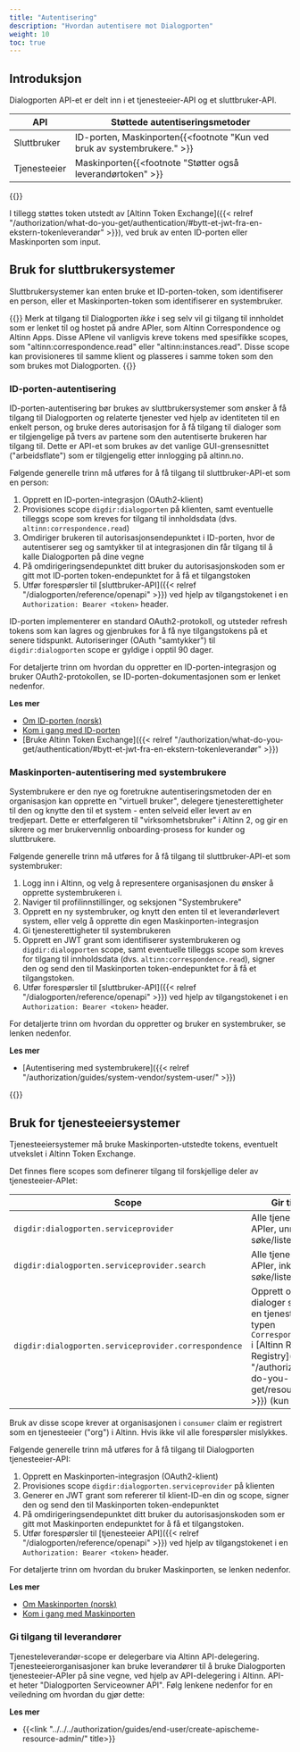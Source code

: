 ```yaml
---
title: "Autentisering"
description: "Hvordan autentisere mot Dialogporten"
weight: 10
toc: true
---
```


## Introduksjon

Dialogporten API-et er delt inn i et tjenesteeier-API og et sluttbruker-API.

| API          | Støttede autentiseringsmetoder                                          |
| ------------ | ----------------------------------------------------------------------- |
| Sluttbruker  | ID-porten, Maskinporten{{<footnote "Kun ved bruk av systembrukere." >}} |
| Tjenesteeier | Maskinporten{{<footnote "Støtter også leverandørtoken" >}}              |

{{<displayFootnotes>}}

I tillegg støttes token utstedt av [Altinn Token Exchange]({{< relref "/authorization/what-do-you-get/authentication/#bytt-et-jwt-fra-en-ekstern-tokenleverandør" >}}), ved bruk av enten ID-porten eller Maskinporten som input.

## Bruk for sluttbrukersystemer

Sluttbrukersystemer kan enten bruke et ID-porten-token, som identifiserer en person, eller et Maskinporten-token som identifiserer en systembruker.

{{<notice warning>}}
Merk at tilgang til Dialogporten _ikke_ i seg selv vil gi tilgang til innholdet som er lenket til og hostet på andre APIer, som Altinn Correspondence og Altinn Apps. Disse APIene vil vanligvis kreve tokens med spesifikke scopes, som "altinn:correspondence.read" eller "altinn:instances.read". Disse scope kan provisioneres til samme klient og plasseres i samme token som den som brukes mot Dialogporten.
{{</notice>}}

### ID-porten-autentisering

ID-porten-autentisering bør brukes av sluttbrukersystemer som ønsker å få tilgang til Dialogporten og relaterte tjenester ved hjelp av identiteten til en enkelt person, og bruke deres autorisasjon for å få tilgang til dialoger som er tilgjengelige på tvers av partene som den autentiserte brukeren har tilgang til. Dette er API-et som brukes av det vanlige GUI-grensesnittet ("arbeidsflate") som er tilgjengelig etter innlogging på altinn.no.

Følgende generelle trinn må utføres for å få tilgang til sluttbruker-API-et som en person:

1. Opprett en ID-porten-integrasjon (OAuth2-klient)
2. Provisiones scope `digdir:dialogporten` på klienten, samt eventuelle tilleggs scope som kreves for tilgang til innholdsdata (dvs. `altinn:correspondence.read`)
3. Omdiriger brukeren til autorisasjonsendepunktet i ID-porten, hvor de autentiserer seg og samtykker til at integrasjonen din får tilgang til å kalle Dialogporten på dine vegne
4. På omdirigeringsendepunktet ditt bruker du autorisasjonskoden som er gitt mot ID-porten token-endepunktet for å få et tilgangstoken
5. Utfør forespørsler til [sluttbruker-API]({{< relref "/dialogporten/reference/openapi" >}}) ved hjelp av tilgangstokenet i en `Authorization: Bearer <token>` header.

ID-porten implementerer en standard OAuth2-protokoll, og utsteder refresh tokens som kan lagres og gjenbrukes for å få nye tilgangstokens på et senere tidspunkt. Autoriseringer (OAuth "samtykker") til `digdir:dialogporten` scope er gyldige i opptil 90 dager.

For detaljerte trinn om hvordan du oppretter en ID-porten-integrasjon og bruker OAuth2-protokollen, se ID-porten-dokumentasjonen som er lenket nedenfor.

**Les mer**

- [Om ID-porten (norsk)](https://samarbeid.digdir.no/id-porten/id-porten/18)
- [Kom i gang med ID-porten](https://docs.digdir.no/docs/idporten/oidc/oidc_guide_english.html)
- [Bruke Altinn Token Exchange]({{< relref "/authorization/what-do-you-get/authentication/#bytt-et-jwt-fra-en-ekstern-tokenleverandør" >}})

### Maskinporten-autentisering med systembrukere

Systembrukere er den nye og foretrukne autentiseringsmetoden der en organisasjon kan opprette en "virtuell bruker", delegere tjenesterettigheter til den og knytte den til et system - enten selveid eller levert av en tredjepart. Dette er etterfølgeren til "virksomhetsbruker" i Altinn 2, og gir en sikrere og mer brukervennlig onboarding-prosess for kunder og sluttbrukere.

Følgende generelle trinn må utføres for å få tilgang til sluttbruker-API-et som systembruker:

1. Logg inn i Altinn, og velg å representere organisasjonen du ønsker å opprette systembrukeren i.
2. Naviger til profilinnstillinger, og seksjonen "Systembrukere"
3. Opprett en ny systembruker, og knytt den enten til et leverandørlevert system, eller velg å opprette din egen Maskinporten-integrasjon
4. Gi tjenesterettigheter til systembrukeren
5. Opprett en JWT grant som identifiserer systembrukeren og `digdir:dialogporten` scope, samt eventuelle tilleggs scope som kreves for tilgang til innholdsdata (dvs. `altinn:correspondence.read`), signer den og send den til Maskinporten token-endepunktet for å få et tilgangstoken.
6. Utfør forespørsler til [sluttbruker-API]({{< relref "/dialogporten/reference/openapi" >}}) ved hjelp av tilgangstokenet i en `Authorization: Bearer <token>` header.

For detaljerte trinn om hvordan du oppretter og bruker en systembruker, se lenken nedenfor.

**Les mer**

- [Autentisering med systembrukere]({{< relref "/authorization/guides/system-vendor/system-user/" >}})

{{<children />}}

## Bruk for tjenesteeiersystemer

Tjenesteeiersystemer må bruke Maskinporten-utstedte tokens, eventuelt utvekslet i Altinn Token Exchange.

Det finnes flere scopes som definerer tilgang til forskjellige deler av tjenesteeier-APIet:

| Scope                                                | Gir tilgang til                                                                                                                                                                                         |
| ---------------------------------------------------- | ------------------------------------------------------------------------------------------------------------------------------------------------------------------------------------------------------- |
| `digdir:dialogporten.serviceprovider`                | Alle tjenesteeier-APIer, unntatt søke/liste-API-et                                                                                                                                                      |
| `digdir:dialogporten.serviceprovider.search`         | Alle tjenesteeier-APIer, inkludert søke/liste-API-et                                                                                                                                                    |
| `digdir:dialogporten.serviceprovider.correspondence` | Opprett og oppdater dialoger som refererer en tjenesteressurs av typen `CorrespondenceService` i [Altinn Resource Registry]({{< relref "/authorization/what-do-you-get/resourceregistry/" >}}) (kun intern bruk) |

Bruk av disse scope krever at organisasjonen i `consumer` claim er registrert som en tjenesteeier ("org") i Altinn. Hvis ikke vil alle forespørsler mislykkes.

Følgende generelle trinn må utføres for å få tilgang til Dialogporten tjenesteeier-API:

1. Opprett en Maskinporten-integrasjon (OAuth2-klient)
2. Provisiones scope `digdir:dialogporten.serviceprovider` på klienten
3. Generer en JWT grant som refererer til klient-ID-en din og scope, signer den og send den til Maskinporten token-endepunktet
4. På omdirigeringsendepunktet ditt bruker du autorisasjonskoden som er gitt mot Maskinporten endepunktet for å få et tilgangstoken.
5. Utfør forespørsler til [tjenesteeier API]({{< relref "/dialogporten/reference/openapi" >}}) ved hjelp av tilgangstokenet i en `Authorization: Bearer <token>` header.

For detaljerte trinn om hvordan du bruker Maskinporten, se lenken nedenfor.

**Les mer**

- [Om Maskinporten (norsk)](https://samarbeid.digdir.no/maskinporten/maskinporten/25)
- [Kom i gang med Maskinporten](https://docs.digdir.no/docs/Maskinporten/maskinporten_summary)

### Gi tilgang til leverandører

Tjenesteleverandør-scope er delegerbare via Altinn API-delegering. Tjenesteeierorganisasjoner kan bruke leverandører til å bruke Dialogporten tjenesteeier-APIer på sine vegne, ved hjelp av API-delegering i Altinn. API-et heter "Dialogporten Serviceowner API". Følg lenkene nedenfor for en veiledning om hvordan du gjør dette:

**Les mer**

- {{<link "../../../authorization/guides/end-user/create-apischeme-resource-admin/" title>}}

